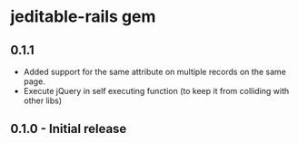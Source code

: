 # jeditable-rails gem
## 0.1.1

* Added support for the same attribute on multiple records on the same page.
* Execute jQuery in self executing function (to keep it from colliding with other libs)

## 0.1.0 - Initial release
